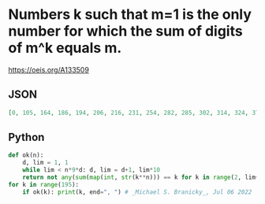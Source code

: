 # Numbers k such that m\=1 is the only number for which the sum of digits of m^k equals m\.
https://oeis.org/A133509
## JSON
```JSON
[0, 105, 164, 186, 194, 206, 216, 231, 254, 282, 285, 302, 314, 324, 374, 386, 402, 416, 456, 468, 491, 504, 521, 552, 588, 606, 610, 615, 629, 651, 656, 657, 696, 759, 794, 830, 842, 854, 870, 903, 906, 954, 956, 981, 998, 1029, 1064, 1079, 1082, 1109, 1112, 1131]
```
## Python
```Python
def ok(n):
    d, lim = 1, 1
    while lim < n*9*d: d, lim = d+1, lim*10
    return not any(sum(map(int, str(k**n))) == k for k in range(2, lim+1))
for k in range(195):
    if ok(k): print(k, end=", ") # _Michael S. Branicky_, Jul 06 2022
```
